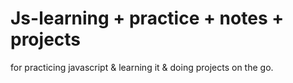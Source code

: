 # Js-learning + practice + notes + projects

 for practicing javascript & learning it &
 doing projects on the go.
